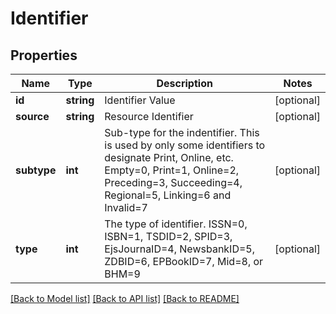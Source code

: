 # Identifier

## Properties
Name | Type | Description | Notes
------------ | ------------- | ------------- | -------------
**id** | **string** | Identifier Value | [optional] 
**source** | **string** | Resource Identifier | [optional] 
**subtype** | **int** | Sub-type for the indentifier.  This is used by only some identifiers to designate Print, Online, etc.  Empty&#x3D;0, Print&#x3D;1, Online&#x3D;2, Preceding&#x3D;3, Succeeding&#x3D;4, Regional&#x3D;5, Linking&#x3D;6 and Invalid&#x3D;7 | [optional] 
**type** | **int** | The type of identifier.  ISSN&#x3D;0, ISBN&#x3D;1, TSDID&#x3D;2, SPID&#x3D;3, EjsJournaID&#x3D;4, NewsbankID&#x3D;5, ZDBID&#x3D;6, EPBookID&#x3D;7, Mid&#x3D;8, or BHM&#x3D;9 | [optional] 

[[Back to Model list]](../README.md#documentation-for-models) [[Back to API list]](../README.md#documentation-for-api-endpoints) [[Back to README]](../README.md)

